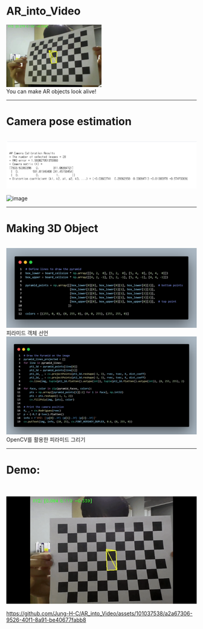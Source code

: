 # AR_into_Video
<img src="/Screenshots/test.PNG" width='50%' height='50%'>
<br>
You can make AR objects look alive!

***
# Camera pose estimation
<br>
<img src="/Screenshots/coeff.PNG">

![image](https://github.com/Jung-H-C/AR_into_Video/assets/101037538/f86cee57-a45c-4f13-a546-086faa3125e0)

***
# Making 3D Object
<br>
<img src="/Screenshots/code_1.png">
피라미드 객체 선언
<br>
<img src="/Screenshots/code_2.png">
OpenCV를 활용한 피라미드 그리기

***
# Demo:
<br>
<br>
<img src="/Screenshots/result.gif">

https://github.com/Jung-H-C/AR_into_Video/assets/101037538/a2a67306-9526-40f1-8a91-be40677fabb8



